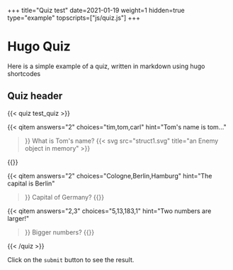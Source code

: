 +++
title="Quiz test"
date=2021-01-19
weight=1
hidden=true
type="example"
topscripts=["js/quiz.js"]
+++

# Hugo Quiz

Here is a simple example of a quiz, written in markdown using hugo shortcodes

## Quiz header

{{< quiz test_quiz >}}

{{< qitem 
    answers="2" 
    choices="tim,tom,carl"
    hint="Tom's name is tom..."
>}}
What is Tom's name?
{{< svg src="struct1.svg" title="an Enemy object in memory" >}}

{{</qitem>}}


{{< qitem 
    answers="2" 
    choices="Cologne,Berlin,Hamburg"
    hint="The capital is Berlin"
>}}
Capital of Germany?
{{</qitem>}}

{{< qitem 
    answers="2,3" 
    choices="5,13,183,1"
    hint="Two numbers are larger!"
>}}
Bigger numbers?
{{</qitem>}}

{{< /quiz >}}

Click on the `submit` button to see the result.

